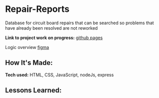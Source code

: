 # Repair-Reports
Database for circuit board repairs that can be searched so problems that have already been resolved are not reworked

**Link to project work on progress:** [github pages](https://jesusdoza.github.io/repair-reports/) 

Logic overview [figma](https://www.figma.com/file/z2DkOm7jlPQK1wQI7MnMDM/repair-reports?node-id=0%3A1)




## How It's Made:


**Tech used:** HTML, CSS, JavaScript, nodeJs, express




## Lessons Learned:
